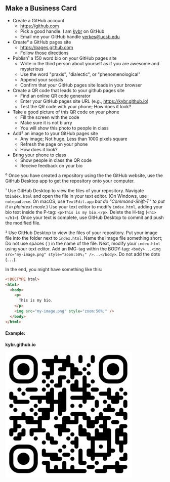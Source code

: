 ## Make a Business Card

- Create a GitHub account
  - <https://github.com>
  - Pick a good handle. I am [kybr](https://kybr.github.io) on GitHub
  - Email me your GitHub handle <yerkes@ucsb.edu>
- Create⁰ a GitHub pages site
  - <https://pages.github.com>
  - Follow those directions
- Publish¹ a 150 word bio on your GitHub pages site
  - Write in the third person about yourself as if you are awesome and mysterious
  - Use the word "praxis", "dialectic", or "phenomenological"
  - Append your socials
  - Confirm that your GitHub pages site loads in your browser
- Create a QR code that leads to your github pages site
  - Find an online QR code generator
  - Enter your GitHub pages site URL (e.g., <https://kybr.github.io>)
  - Test the QR code with your phone; How does it look?
- Take a good picture of this QR code on your phone
  - Fill the screen with the code
  - Make sure it is not blurry
  - You will show this photo to people in class
- Add² an image to your GitHub pages site
  - Any image; Not huge. Less than 1000 pixels square
  - Refresh the page on your phone
  - How does it look?
- Bring your phone to class
  - Show people in class the QR code
  - Receive feedback on your bio



⁰ Once you have created a repository using the the GitHub website, use the GitHub Desktop app to get the repository onto your computer. 

¹ Use GitHub Desktop to view the files of your repository. Navigate to`index.html` and open the file in your text editor. (On Windows, use `notepad.exe`. On macOS, use `TextEdit.app` _but do "Command-Shift-T" to put it in plaintext mode_.) Use your text editor to modify `index.html`, adding your bio text inside the P-tag: `<p>This is my bio.</p>`. Delete the H-tag (`<h1></h1>`). Once your text is complete, use GitHub Desktop to commit and push the modified file.

² Use GitHub Desktop to view the files of your repository. Put your image file into the folder next to `index.html`. Name the image file something short; Do not use spaces ( ) in the name of the file. Next, modify your `index.html` using your text editor. Add an IMG-tag within the BODY-tag: `<body>...<img src="my-image.png" style="zoom:50%;" />...</body>`. Do not add the dots (`...`).



In the end, you might have something like this:

```html
<!DOCTYPE html>
<html>
  <body>
    <p>
      This is my bio.
    </p>
    <img src="my-image.png" style="zoom:50%;" />
  </body>
</html>
```


#### Example:

**kybr.github.io**

<img src="../image/kybr.github.io.png" alt="kybr.github.io" width="400" />

